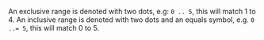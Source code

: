 An exclusive range is denoted with two dots, e.g: `0 .. 5`, this will match 1
to 4.
An inclusive range is denoted with two dots and an equals symbol, e.g.
`0 ..= 5`, this will match 0 to 5.